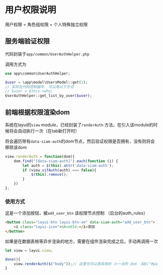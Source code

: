 # 用户权限说明

用户权限 = 角色组权限 + 个人特殊独立权限 
## 服务端验证权限

代码封装于`app/common/UserAuthHelper.php`

调用方式为

```php
use app\common\UserAuthHelper;

$user = \app\model\UsersModel::get(1);
// 实际在代码控制器中  可以用以下方式
// $user = $this->who;
UserAuthHelper::get_list_by_user($user);
```


## 前端根据权限渲染dom

系统在layui的`view` module，已经封装了`renderAuth` 方法，在引入该module的时候将会自动执行一次（在tab新打开时）

将会遍历带有`data-siam-auth`的dom节点，然后验证权限是否拥有，没有则将会移除该dom

```js
view.renderAuth = function(dom){
    dom.find("[data-siam-auth]").each(function (i) {
        let auth = $(this).attr('data-siam-auth');
        if (view.vifAuth(auth) === false){
            $(this).remove();
        }
    })
};
```


### 使用方式

这是一个添加按钮，被`add_user_btn` 该权限节点控制 （后台的auth_rules）

```html
<button class="layui-btn layui-btn-sm" data-siam-auth="add_user_btn">
    <i class="layui-icon">&#xe654;</i>添加
</button>
```

如果是在数据表格等异步渲染的地方，需要在组件渲染完成之后，手动再调用一次
```js
let view = layui.view;

done(){
    view.renderAuth($("body"));// 这里也可以是具体的 小一点的 dom  如$("#panel")
}
```
